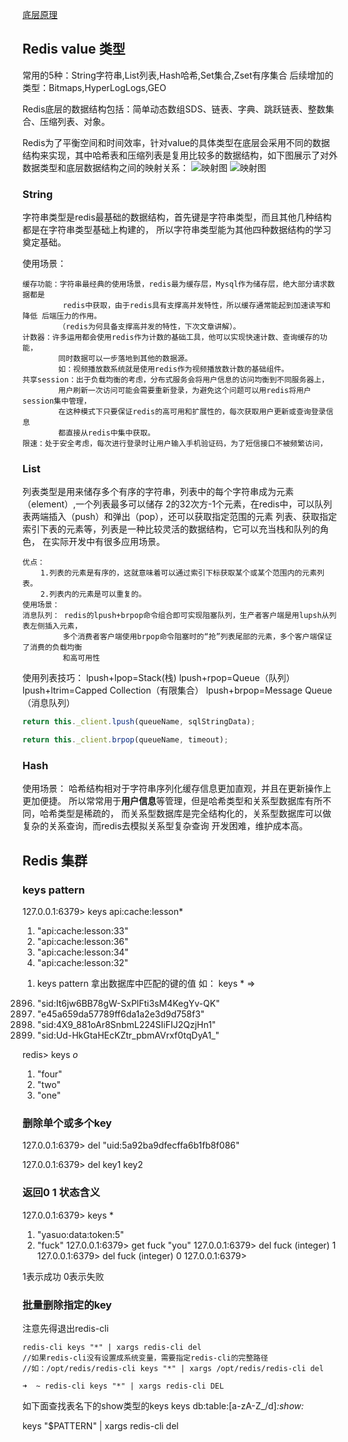 [底层原理](https://juejin.im/post/5e520c0b6fb9a07ca5303bf5)

## Redis value 类型
常用的5种：String字符串,List列表,Hash哈希,Set集合,Zset有序集合
后续增加的类型：Bitmaps,HyperLogLogs,GEO

Redis底层的数据结构包括：简单动态数组SDS、链表、字典、跳跃链表、整数集合、压缩列表、对象。

Redis为了平衡空间和时间效率，针对value的具体类型在底层会采用不同的数据结构来实现，其中哈希表和压缩列表是复用比较多的数据结构，如下图展示了对外数据类型和底层数据结构之间的映射关系：
![映射图](https://user-gold-cdn.xitu.io/2020/2/23/1707082b627445d4?imageView2/0/w/1280/h/960/format/webp/ignore-error/1)
![映射图](https://user-gold-cdn.xitu.io/2020/2/23/1707082f6c59a697?imageView2/0/w/1280/h/960/format/webp/ignore-error/1)

### String
字符串类型是redis最基础的数据结构，首先键是字符串类型，而且其他几种结构都是在字符串类型基础上构建的，
所以字符串类型能为其他四种数据结构的学习奠定基础。

使用场景：
```
缓存功能：字符串最经典的使用场景，redis最为缓存层，Mysql作为储存层，绝大部分请求数据都是
         redis中获取，由于redis具有支撑高并发特性，所以缓存通常能起到加速读写和降低 后端压力的作用。
        （redis为何具备支撑高并发的特性，下次文章讲解）。
计数器：许多运用都会使用redis作为计数的基础工具，他可以实现快速计数、查询缓存的功能，
        同时数据可以一步落地到其他的数据源。
        如：视频播放数系统就是使用redis作为视频播放数计数的基础组件。
共享session：出于负载均衡的考虑，分布式服务会将用户信息的访问均衡到不同服务器上，
        用户刷新一次访问可能会需要重新登录，为避免这个问题可以用redis将用户session集中管理，
        在这种模式下只要保证redis的高可用和扩展性的，每次获取用户更新或查询登录信息
        都直接从redis中集中获取。
限速：处于安全考虑，每次进行登录时让用户输入手机验证码，为了短信接口不被频繁访问，
```

### List

列表类型是用来储存多个有序的字符串，列表中的每个字符串成为元素（element）,一个列表最多可以储存
2的32次方-1个元素，在redis中，可以队列表两端插入（push）和弹出（pop），还可以获取指定范围的元素
列表、获取指定索引下表的元素等，列表是一种比较灵活的数据结构，它可以充当栈和队列的角色，
在实际开发中有很多应用场景。
```
优点：
    1.列表的元素是有序的，这就意味着可以通过索引下标获取某个或某个范围内的元素列表。
    2.列表内的元素是可以重复的。
使用场景：
消息队列： redis的lpush+brpop命令组合即可实现阻塞队列，生产者客户端是用lupsh从列表左侧插入元素，
         多个消费者客户端使用brpop命令阻塞时的“抢”列表尾部的元素，多个客户端保证了消费的负载均衡
         和高可用性
```         
使用列表技巧： 
lpush+lpop=Stack(栈) 
lpush+rpop=Queue（队列） 
lpush+ltrim=Capped Collection（有限集合） 
lpush+brpop=Message Queue（消息队列）
```js
return this._client.lpush(queueName, sqlStringData);

return this._client.brpop(queueName, timeout);
```

### Hash
使用场景： 
哈希结构相对于字符串序列化缓存信息更加直观，并且在更新操作上更加便捷。
所以常常用于**用户信息**等管理，但是哈希类型和关系型数据库有所不同，哈希类型是稀疏的，
而关系型数据库是完全结构化的，关系型数据库可以做复杂的关系查询，而redis去模拟关系型复杂查询
开发困难，维护成本高。


## Redis 集群

### keys pattern
127.0.0.1:6379> keys api:cache:lesson*
1) "api:cache:lesson:33"
2) "api:cache:lesson:36"
3) "api:cache:lesson:34"
4) "api:cache:lesson:32"

1. keys pattern  拿出数据库中匹配的键的值
如： keys *
=>

2896) "sid:It6jw6BB78gW-SxPlFti3sM4KegYv-QK"
2897) "e45a659da57789ff6da1a2e3d9d758f3"
2898) "sid:4X9_881oAr8SnbmL224SIiFIJ2QzjHn1"
2899) "sid:Ud-HkGtaHEcKZtr_pbmAVrxf0tqDyA1_"

redis> keys *o*
1) "four"
2) "two"
3) "one"


### 删除单个或多个key
127.0.0.1:6379> del "uid:5a92ba9dfecffa6b1fb8f086"

127.0.0.1:6379> del key1 key2

### 返回0 1 状态含义
127.0.0.1:6379> keys *
1) "yasuo:data:token:5"
2) "fuck"
127.0.0.1:6379> get fuck
"you"
127.0.0.1:6379> del fuck
(integer) 1
127.0.0.1:6379> del fuck
(integer) 0
127.0.0.1:6379>

1表示成功 0表示失败


### 批量删除指定的key
注意先得退出redis-cli

```
redis-cli keys "*" | xargs redis-cli del  
//如果redis-cli没有设置成系统变量，需要指定redis-cli的完整路径  
//如：/opt/redis/redis-cli keys "*" | xargs /opt/redis/redis-cli del  

➜  ~ redis-cli keys "*" | xargs redis-cli DEL
```

如下面查找表名下的show类型的keys 
keys db:table:[a-zA-Z_/d]*:show:* 

keys "$PATTERN" | xargs redis-cli del  

